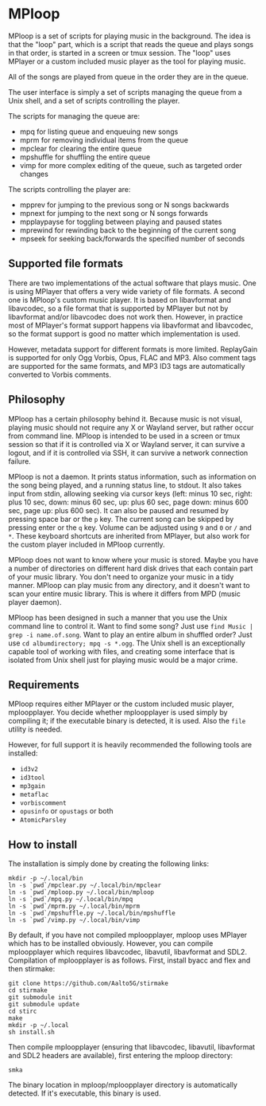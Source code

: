 # MPloop

MPloop is a set of scripts for playing music in the background. The idea is
that the "loop" part, which is a script that reads the queue and plays songs in
that order, is started in a screen or tmux session. The "loop" uses MPlayer or
a custom included music player as the tool for playing music.

All of the songs are played from queue in the order they are in the queue.

The user interface is simply a set of scripts managing the queue from a Unix
shell, and a set of scripts controlling the player.

The scripts for managing the queue are:

* mpq for listing queue and enqueuing new songs
* mprm for removing individual items from the queue
* mpclear for clearing the entire queue
* mpshuffle for shuffling the entire queue
* vimp for more complex editing of the queue, such as targeted order changes

The scripts controlling the player are:

* mpprev for jumping to the previous song or N songs backwards
* mpnext for jumping to the next song or N songs forwards
* mpplaypayse for toggling between playing and paused states
* mprewind for rewinding back to the beginning of the current song
* mpseek for seeking back/forwards the specified number of seconds

## Supported file formats

There are two implementations of the actual software that plays music. One is
using MPlayer that offers a very wide variety of file formats. A second one is
MPloop's custom music player. It is based on libavformat and libavcodec, so a
file format that is supported by MPlayer but not by libavformat and/or
libavcodec does not work then. However, in practice most of MPlayer's format
support happens via libavformat and libavcodec, so the format support is good
no matter which implementation is used.

However, metadata support for different formats is more limited. ReplayGain is
supported for only Ogg Vorbis, Opus, FLAC and MP3. Also comment tags are
supported for the same formats, and MP3 ID3 tags are automatically converted to
Vorbis comments.

## Philosophy

MPloop has a certain philosophy behind it. Because music is not visual, playing
music should not require any X or Wayland server, but rather occur from command
line. MPloop is intended to be used in a screen or tmux session so that if it
is controlled via X or Wayland server, it can survive a logout, and if it is
controlled via SSH, it can survive a network connection failure.

MPloop is not a daemon. It prints status information, such as information on
the song being played, and a running status line, to stdout. It also takes
input from stdin, allowing seeking via cursor keys (left: minus 10 sec, right:
plus 10 sec, down: minus 60 sec, up: plus 60 sec, page down: minus 600 sec,
page up: plus 600 sec). It can also be paused and resumed by pressing space bar
or the `p` key. The current song can be skipped by pressing enter or the `q`
key. Volume can be adjusted using `9` and `0` or `/` and `*`. These keyboard
shortcuts are inherited from MPlayer, but also work for the custom player
included in MPloop currently.

MPloop does not want to know where your music is stored. Maybe you have a
number of directories on different hard disk drives that each contain part of
your music library. You don't need to organize your music in a tidy manner.
MPloop can play music from any directory, and it doesn't want to scan your
entire music library. This is where it differs from MPD (music player daemon).

MPloop has been designed in such a manner that you use the Unix command line to
control it. Want to find some song? Just use `find Music | grep -i
name.of.song`. Want to play an entire album in shuffled order? Just use `cd
albumdirectory; mpq -s *.ogg`. The Unix shell is an exceptionally capable tool
of working with files, and creating some interface that is isolated from Unix
shell just for playing music would be a major crime.

## Requirements

MPloop requires either MPlayer or the custom included music player,
mploopplayer. You decide whether mploopplayer is used simply by compiling it;
if the executable binary is detected, it is used. Also the `file` utility is
needed.

However, for full support it is heavily recommended the following tools
are installed:

* `id3v2`
* `id3tool`
* `mp3gain`
* `metaflac`
* `vorbiscomment`
* `opusinfo` or `opustags` or both
* `AtomicParsley`

## How to install

The installation is simply done by creating the following links:

```
mkdir -p ~/.local/bin
ln -s `pwd`/mpclear.py ~/.local/bin/mpclear
ln -s `pwd`/mploop.py ~/.local/bin/mploop
ln -s `pwd`/mpq.py ~/.local/bin/mpq
ln -s `pwd`/mprm.py ~/.local/bin/mprm
ln -s `pwd`/mpshuffle.py ~/.local/bin/mpshuffle
ln -s `pwd`/vimp.py ~/.local/bin/vimp
```

By default, if you have not compiled mploopplayer, mploop uses MPlayer which
has to be installed obviously. However, you can compile mploopplayer which
requires libavcodec, libavutil, libavformat and SDL2. Compilation of
mploopplayer is as follows. First, install byacc and flex and then stirmake:

```
git clone https://github.com/Aalto5G/stirmake
cd stirmake
git submodule init
git submodule update
cd stirc
make
mkdir -p ~/.local
sh install.sh
```

Then compile mploopplayer (ensuring that libavcodec, libavutil, libavformat and
SDL2 headers are available), first entering the mploop directory:

```
smka
```

The binary location in mploop/mploopplayer directory is automatically detected.
If it's executable, this binary is used.
